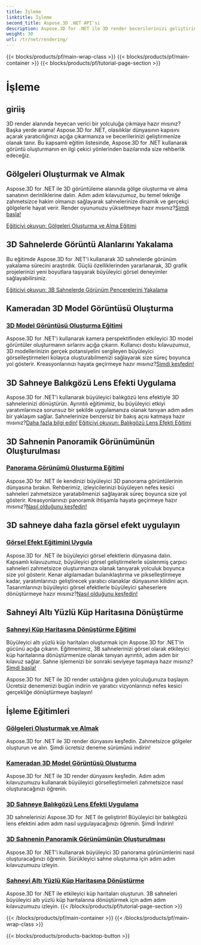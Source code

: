 ```yaml
---
title: İşleme
linktitle: İşleme
second_title: Aspose.3D .NET API'si
description: Aspose.3D for .NET ile 3D render becerilerinizi geliştirin! Gölgeler yaratın, büyüleyici görselleştirmeler yaratın, balıkgözü mercek efektleri uygulayın ve daha fazlasını yapın.
weight: 30
url: /tr/net/rendering/
---
```


{{< blocks/products/pf/main-wrap-class >}}
{{< blocks/products/pf/main-container >}}
{{< blocks/products/pf/tutorial-page-section >}}

# İşleme

## giriiş

3D render alanında heyecan verici bir yolculuğa çıkmaya hazır mısınız? Başka yerde arama! Aspose.3D for .NET, olasılıklar dünyasının kapısını açarak yaratıcılığınızı açığa çıkarmanıza ve becerilerinizi geliştirmenize olanak tanır. Bu kapsamlı eğitim listesinde, Aspose.3D for .NET kullanarak görüntü oluşturmanın en ilgi çekici yönlerinden bazılarında size rehberlik edeceğiz.

## Gölgeleri Oluşturmak ve Almak
 Aspose.3D for .NET ile 3D görüntüleme alanında gölge oluşturma ve alma sanatının derinliklerine dalın. Adım adım kılavuzumuz, bu temel tekniğe zahmetsizce hakim olmanızı sağlayarak sahnelerinize dinamik ve gerçekçi gölgelerle hayat verir. Render oyununuzu yükseltmeye hazır mısınız?[Şimdi başla!](./cast-receive-shadows/)

[Eğiticiyi okuyun: Gölgeleri Oluşturma ve Alma Eğitimi](./cast-receive-shadows/)


## 3D Sahnelerde Görüntü Alanlarını Yakalama
Bu eğitimde Aspose.3D for .NET'i kullanarak 3D sahnelerde görünüm yakalama sürecini araştırdık. Güçlü özelliklerinden yararlanarak, 3D grafik projelerinizi yeni boyutlara taşıyarak büyüleyici görsel deneyimler sağlayabilirsiniz.

[Eğiticiyi okuyun: 3B Sahnelerde Görünüm Pencerelerini Yakalama](./capture-viewport/)


## Kameradan 3D Model Görüntüsü Oluşturma
### [3D Model Görüntüsü Oluşturma Eğitimi](./render-3d-model-image/)
 Aspose.3D for .NET'i kullanarak kamera perspektifinden etkileyici 3D model görüntüler oluşturmanın sırlarını açığa çıkarın. Kullanıcı dostu kılavuzumuz, 3D modellerinizin gerçek potansiyelini sergileyen büyüleyici görselleştirmeleri kolayca oluşturabilmenizi sağlayarak size süreç boyunca yol gösterir. Kreasyonlarınızı hayata geçirmeye hazır mısınız?[Şimdi keşfedin!](./render-3d-model-image/)

## 3D Sahneye Balıkgözü Lens Efekti Uygulama
Aspose.3D for .NET'i kullanarak büyüleyici balıkgözü lens efektiyle 3D sahnelerinizi dönüştürün. Ayrıntılı eğitimimiz, bu büyüleyici etkiyi yaratımlarınıza sorunsuz bir şekilde uygulamanıza olanak tanıyan adım adım bir yaklaşım sağlar. Sahnelerinize benzersiz bir bakış açısı katmaya hazır mısınız?[Daha fazla bilgi edin!](./fisheye-lens-effect-3d-scene/)
[Eğiticiyi okuyun: Balıkgözü Lens Efekti Eğitimi](./fisheye-lens-effect-3d-scene/)

## 3D Sahnenin Panoramik Görünümünün Oluşturulması
### [Panorama Görünümü Oluşturma Eğitimi](./render-panorama-view/)
 Aspose.3D for .NET ile kendinizi büyüleyici 3D panorama görüntülerinin dünyasına bırakın. Rehberimiz, izleyicilerinizi büyüleyen nefes kesici sahneleri zahmetsizce yaratabilmenizi sağlayarak süreç boyunca size yol gösterir. Kreasyonlarınızı panoramik ihtişamla hayata geçirmeye hazır mısınız?[Nasıl olduğunu keşfedin!](./render-panorama-view/)

## 3D sahneye daha fazla görsel efekt uygulayın
### [Görsel Efekt Eğitimini Uygula](./apply-visual-effects/)
Aspose.3D for .NET ile büyüleyici görsel efektlerin dünyasına dalın. Kapsamlı kılavuzumuz, büyüleyici görsel geliştirmelerle süslenmiş çarpıcı sahneleri zahmetsizce oluşturmanıza olanak tanıyarak yolculuk boyunca size yol gösterir. Kenar algılamadan bulanıklaştırma ve pikselleştirmeye kadar, yaratımlarınızı geliştirecek yaratıcı olanaklar dünyasının kilidini açın. Tasarımlarınızı büyüleyici görsel efektlerle büyüleyici şaheserlere dönüştürmeye hazır mısınız?[Nasıl olduğunu keşfedin!](./apply-visual-effects/)

## Sahneyi Altı Yüzlü Küp Haritasına Dönüştürme
### [Sahneyi Küp Haritasına Dönüştürme Eğitimi](./render-scene-cubemap/)
 Büyüleyici altı yüzlü küp haritaları oluşturmak için Aspose.3D for .NET'in gücünü açığa çıkarın. Eğitmenimiz, 3B sahnelerinizi görsel olarak etkileyici küp haritalarına dönüştürmenize olanak tanıyan ayrıntılı, adım adım bir kılavuz sağlar. Sahne işlemenizi bir sonraki seviyeye taşımaya hazır mısınız?[Şimdi başla!](./render-scene-cubemap/)

Aspose.3D for .NET ile 3D render ustalığına giden yolculuğunuza başlayın. Ücretsiz denemenizi bugün indirin ve yaratıcı vizyonlarınızı nefes kesici gerçekliğe dönüştürmeye başlayın!
## İşleme Eğitimleri
### [Gölgeleri Oluşturmak ve Almak](./cast-receive-shadows/)
Aspose.3D for .NET ile 3D render dünyasını keşfedin. Zahmetsizce gölgeler oluşturun ve alın. Şimdi ücretsiz deneme sürümünü indirin!
### [Kameradan 3D Model Görüntüsü Oluşturma](./render-3d-model-image/)
Aspose.3D for .NET ile 3D render dünyasını keşfedin. Adım adım kılavuzumuzu kullanarak büyüleyici görselleştirmeleri zahmetsizce nasıl oluşturacağınızı öğrenin.
### [3D Sahneye Balıkgözü Lens Efekti Uygulama](./fisheye-lens-effect-3d-scene/)
3D sahnelerinizi Aspose.3D for .NET ile geliştirin! Büyüleyici bir balıkgözü lens efektini adım adım nasıl uygulayacağınızı öğrenin. Şimdi İndirin!
### [3D Sahnenin Panoramik Görünümünün Oluşturulması](./render-panorama-view/)
Aspose.3D for .NET'i kullanarak büyüleyici 3D panorama görünümlerini nasıl oluşturacağınızı öğrenin. Sürükleyici sahne oluşturma için adım adım kılavuzumuzu izleyin.
### [Sahneyi Altı Yüzlü Küp Haritasına Dönüştürme](./render-scene-cubemap/)
Aspose.3D for .NET ile etkileyici küp haritaları oluşturun. 3B sahneleri büyüleyici altı yüzlü küp haritalarına dönüştürmek için adım adım kılavuzumuzu izleyin.
{{< /blocks/products/pf/tutorial-page-section >}}

{{< /blocks/products/pf/main-container >}}
{{< /blocks/products/pf/main-wrap-class >}}

{{< blocks/products/products-backtop-button >}}
